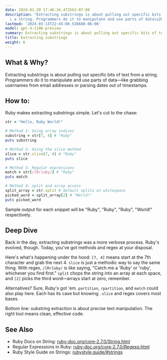 ```yaml
---
date: 2024-01-20 17:46:34.472563-07:00
description: "Extracting substrings is about pulling out specific bits of text from\
  \ a string. Programmers do it to manipulate and use parts of data\u2014like grabbing\u2026"
lastmod: '2024-03-13T22:45:00.538680-06:00'
model: gpt-4-1106-preview
summary: Extracting substrings is about pulling out specific bits of text from a string.
title: Extracting substrings
weight: 6
---
```


## What & Why?

Extracting substrings is about pulling out specific bits of text from a string. Programmers do it to manipulate and use parts of data—like grabbing usernames from email addresses or parsing dates out of timestamps.

## How to:

Ruby makes extracting substrings simple. Let's cut to the chase:

```Ruby
str = "Hello, Ruby World!"

# Method 1: Using array indices
substring = str[7, 4] # "Ruby"
puts substring

# Method 2: Using the slice method
slice = str.slice(7, 4) # "Ruby"
puts slice

# Method 3: Regular expressions
match = str[/[Rr]uby/] # "Ruby"
puts match

# Method 4: split and array access
split_array = str.split # default splits on whitespace
picked_word = split_array[2] # "World!"
puts picked_word
```

Sample output for each snippet will be "Ruby", "Ruby", "Ruby", "World!" respectively.

## Deep Dive

Back in the day, extracting substrings was a more verbose process. Ruby's evolved, though. Today, you've got methods and regex at your disposal.

Here's what's happening under the hood: `[7, 4]` means start at the 7th character and grab the next 4. `slice` is just a methodic way to say the same thing. With regex, `/[Rr]uby/` is like saying, "Catch me a 'Ruby' or 'ruby’, whichever you find first." `split` chops the string into an array at each space, and `[2]` picks the third word—arrays start at zero, remember.

Alternatives? Sure, Ruby's got 'em. `partition`, `rpartition`, and `match` could also play here. Each has its case but knowing `.slice` and regex covers most bases. 

Bottom line: substring extraction is about precise text manipulation. The right tool means clean, effective code.

## See Also

- Ruby Docs on String: [ruby-doc.org/core-2.7.0/String.html](https://ruby-doc.org/core-2.7.0/String.html)
- Regular Expressions in Ruby: [ruby-doc.org/core-2.7.0/Regexp.html](https://ruby-doc.org/core-2.7.0/Regexp.html)
- Ruby Style Guide on Strings: [rubystyle.guide/#strings](https://rubystyle.guide/#strings)
